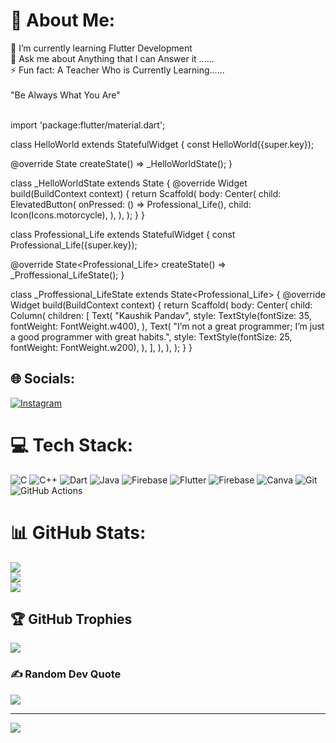 # 💫 About Me:
🌱 I’m currently learning Flutter Development<br>💬 Ask me about Anything that I can Answer it ......<br>⚡ Fun fact: A Teacher Who is Currently Learning......<br><br>"Be Always What You Are"

<br>import 'package:flutter/material.dart';

class HelloWorld extends StatefulWidget {
  const HelloWorld({super.key});

  @override
  State<HelloWorld> createState() => _HelloWorldState();
}

class _HelloWorldState extends State<HelloWorld> {
  @override
  Widget build(BuildContext context) {
    return Scaffold(
      body: Center(
        child: ElevatedButton(
          onPressed: () => Professional_Life(),
          child: Icon(Icons.motorcycle),
        ),
      ),
    );
  }
}

class Professional_Life extends StatefulWidget {
  const Professional_Life({super.key});

  @override
  State<Professional_Life> createState() => _Proffessional_LifeState();
}

class _Proffessional_LifeState extends State<Professional_Life> {
  @override
  Widget build(BuildContext context) {
    return Scaffold(
      body: Center(
        child: Column(
          children: [
            Text(
              "Kaushik Pandav",
              style: TextStyle(fontSize: 35, fontWeight: FontWeight.w400),
            ),
            Text(
              "I’m not a great programmer; I’m just a good programmer with great habits.",
              style: TextStyle(fontSize: 25, fontWeight: FontWeight.w200),
            ),
          ],
        ),
      ),
    );
  }
}



## 🌐 Socials:
[![Instagram](https://img.shields.io/badge/Instagram-%23E4405F.svg?logo=Instagram&logoColor=white)](https://instagram.com/kaushik_pandav07) 

# 💻 Tech Stack:
![C](https://img.shields.io/badge/c-%2300599C.svg?style=for-the-badge&logo=c&logoColor=white) ![C++](https://img.shields.io/badge/c++-%2300599C.svg?style=for-the-badge&logo=c%2B%2B&logoColor=white) ![Dart](https://img.shields.io/badge/dart-%230175C2.svg?style=for-the-badge&logo=dart&logoColor=white) ![Java](https://img.shields.io/badge/java-%23ED8B00.svg?style=for-the-badge&logo=openjdk&logoColor=white) ![Firebase](https://img.shields.io/badge/firebase-%23039BE5.svg?style=for-the-badge&logo=firebase) ![Flutter](https://img.shields.io/badge/Flutter-%2302569B.svg?style=for-the-badge&logo=Flutter&logoColor=white) ![Firebase](https://img.shields.io/badge/firebase-a08021?style=for-the-badge&logo=firebase&logoColor=ffcd34) ![Canva](https://img.shields.io/badge/Canva-%2300C4CC.svg?style=for-the-badge&logo=Canva&logoColor=white) ![Git](https://img.shields.io/badge/git-%23F05033.svg?style=for-the-badge&logo=git&logoColor=white) ![GitHub Actions](https://img.shields.io/badge/github%20actions-%232671E5.svg?style=for-the-badge&logo=githubactions&logoColor=white)
# 📊 GitHub Stats:
![](https://github-readme-stats.vercel.app/api?username=Kaushik-Pandav&theme=dark&hide_border=false&include_all_commits=true&count_private=false)<br/>
![](https://nirzak-streak-stats.vercel.app/?user=Kaushik-Pandav&theme=dark&hide_border=false)<br/>
![](https://github-readme-stats.vercel.app/api/top-langs/?username=Kaushik-Pandav&theme=dark&hide_border=false&include_all_commits=true&count_private=false&layout=compact)

## 🏆 GitHub Trophies
![](https://github-profile-trophy.vercel.app/?username=Kaushik-Pandav&theme=radical&no-frame=false&no-bg=true&margin-w=4)

### ✍️ Random Dev Quote
![](https://quotes-github-readme.vercel.app/api?type=horizontal&theme=radical)

---
[![](https://visitcount.itsvg.in/api?id=Kaushik-Pandav&icon=0&color=0)](https://visitcount.itsvg.in)

<!-- Proudly created with GPRM ( https://gprm.itsvg.in ) -->
